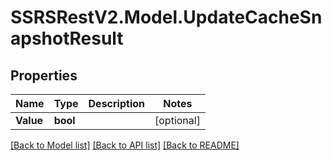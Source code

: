 # SSRSRestV2.Model.UpdateCacheSnapshotResult

## Properties

Name | Type | Description | Notes
------------ | ------------- | ------------- | -------------
**Value** | **bool** |  | [optional] 

[[Back to Model list]](../../README.md#documentation-for-models) [[Back to API list]](../../README.md#documentation-for-api-endpoints) [[Back to README]](../../README.md)

